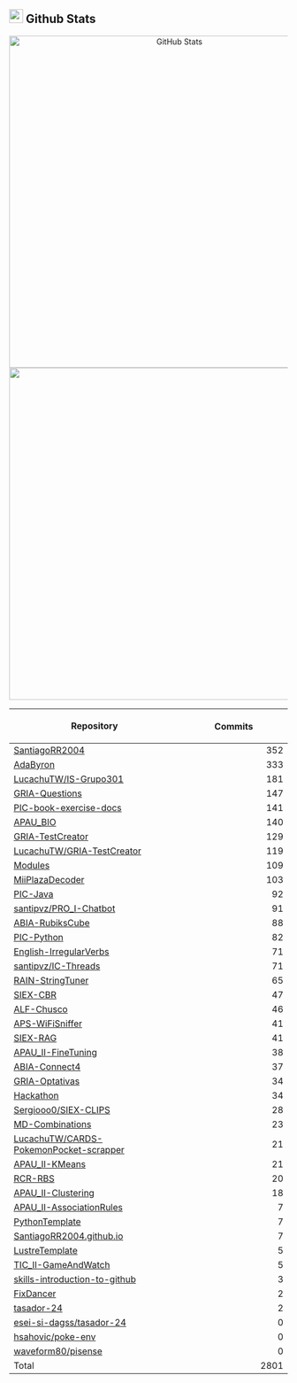 ## <img src="https://media.giphy.com/media/iY8CRBdQXODJSCERIr/giphy.gif" width="25"><b> Github Stats </b>

<p align="center">
  <a href="https://github.com/SantiagoRR2004">
    <img
      width="600px"
      src="https://github-readme-stats-liard-nu-21.vercel.app/api?username=SantiagoRR2004&show_icons=true&hide_title=true&show=reviews,prs_merged&include_all_commits=true"
      alt="GitHub Stats"
      />
    <img
      width="600px"
      src="https://github-readme-stats-liard-nu-21.vercel.app/api/top-langs/?username=SantiagoRR2004&langs_count=20"
      />
  </a>
</p>

| <img width="1000"><br><p align="center">Repository | <img width="1000" height="1"><br><p align="center">Commits  |
|:----------|----------:|
| [SantiagoRR2004](https://github.com/SantiagoRR2004/SantiagoRR2004) | 352 |
| [AdaByron](https://github.com/SantiagoRR2004/AdaByron) | 333 |
| [LucachuTW/IS-Grupo301](https://github.com/LucachuTW/IS-Grupo301) | 181 |
| [GRIA-Questions](https://github.com/SantiagoRR2004/GRIA-Questions) | 147 |
| [PIC-book-exercise-docs](https://github.com/SantiagoRR2004/PIC-book-exercise-docs) | 141 |
| [APAU_BIO](https://github.com/SantiagoRR2004/APAU_BIO) | 140 |
| [GRIA-TestCreator](https://github.com/SantiagoRR2004/GRIA-TestCreator) | 129 |
| [LucachuTW/GRIA-TestCreator](https://github.com/LucachuTW/GRIA-TestCreator) | 119 |
| [Modules](https://github.com/SantiagoRR2004/Modules) | 109 |
| [MiiPlazaDecoder](https://github.com/SantiagoRR2004/MiiPlazaDecoder) | 103 |
| [PIC-Java](https://github.com/SantiagoRR2004/PIC-Java) | 92 |
| [santipvz/PRO_I-Chatbot](https://github.com/santipvz/PRO_I-Chatbot) | 91 |
| [ABIA-RubiksCube](https://github.com/SantiagoRR2004/ABIA-RubiksCube) | 88 |
| [PIC-Python](https://github.com/SantiagoRR2004/PIC-Python) | 82 |
| [English-IrregularVerbs](https://github.com/SantiagoRR2004/English-IrregularVerbs) | 71 |
| [santipvz/IC-Threads](https://github.com/santipvz/IC-Threads) | 71 |
| [RAIN-StringTuner](https://github.com/SantiagoRR2004/RAIN-StringTuner) | 65 |
| [SIEX-CBR](https://github.com/SantiagoRR2004/SIEX-CBR) | 47 |
| [ALF-Chusco](https://github.com/SantiagoRR2004/ALF-Chusco) | 46 |
| [APS-WiFiSniffer](https://github.com/SantiagoRR2004/APS-WiFiSniffer) | 41 |
| [SIEX-RAG](https://github.com/SantiagoRR2004/SIEX-RAG) | 41 |
| [APAU_II-FineTuning](https://github.com/SantiagoRR2004/APAU_II-FineTuning) | 38 |
| [ABIA-Connect4](https://github.com/SantiagoRR2004/ABIA-Connect4) | 37 |
| [GRIA-Optativas](https://github.com/SantiagoRR2004/GRIA-Optativas) | 34 |
| [Hackathon](https://github.com/SantiagoRR2004/Hackathon) | 34 |
| [Sergiooo0/SIEX-CLIPS](https://github.com/Sergiooo0/SIEX-CLIPS) | 28 |
| [MD-Combinations](https://github.com/SantiagoRR2004/MD-Combinations) | 23 |
| [LucachuTW/CARDS-PokemonPocket-scrapper](https://github.com/LucachuTW/CARDS-PokemonPocket-scrapper) | 21 |
| [APAU_II-KMeans](https://github.com/SantiagoRR2004/APAU_II-KMeans) | 21 |
| [RCR-RBS](https://github.com/SantiagoRR2004/RCR-RBS) | 20 |
| [APAU_II-Clustering](https://github.com/SantiagoRR2004/APAU_II-Clustering) | 18 |
| [APAU_II-AssociationRules](https://github.com/SantiagoRR2004/APAU_II-AssociationRules) | 7 |
| [PythonTemplate](https://github.com/SantiagoRR2004/PythonTemplate) | 7 |
| [SantiagoRR2004.github.io](https://github.com/SantiagoRR2004/SantiagoRR2004.github.io) | 7 |
| [LustreTemplate](https://github.com/SantiagoRR2004/LustreTemplate) | 5 |
| [TIC_II-GameAndWatch](https://github.com/SantiagoRR2004/TIC_II-GameAndWatch) | 5 |
| [skills-introduction-to-github](https://github.com/SantiagoRR2004/skills-introduction-to-github) | 3 |
| [FixDancer](https://github.com/SantiagoRR2004/FixDancer) | 2 |
| [tasador-24](https://github.com/SantiagoRR2004/tasador-24) | 2 |
| [esei-si-dagss/tasador-24](https://github.com/esei-si-dagss/tasador-24) | 0 |
| [hsahovic/poke-env](https://github.com/hsahovic/poke-env) | 0 |
| [waveform80/pisense](https://github.com/waveform80/pisense) | 0 |
| Total | 2801 |
